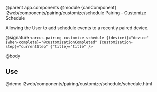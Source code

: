 @parent app.components
@module {canComponent} i2web/components/pairing/customize/schedule Pairing - Customize Schedule

Allowing the User to add schedule events to a recently paired device.

@signature `<arcus-pairing-customize-schedule
                    {(device)}="device"
                    {when-complete}="@customizationCompleted"
                    {customization-step}="currentStep"
                    {^title}="title"
                  />`

@body

## Use

@demo i2web/components/pairing/customize/schedule/schedule.html